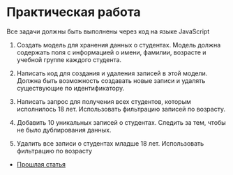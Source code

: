 # Практическая работа

Все задачи должны быть выполнены через код на языке JavaScript

1. Создать модель для хранения данных о студентах. Модель должна содержать поля с информацией о имени, фамилии, возрасте и учебной группе каждого студента.

2. Написать код для создания и удаления записей в этой модели. Должна быть возможность создавать новые записи и удалять существующие по идентификатору. 

3. Написать запрос для получения всех студентов, которым исполнилось 18 лет. Использовать фильтрацию записей по возрасту.

4. Добавить 10 уникальных записей о студентах. Следить за тем, чтобы не было дублирования данных.

5. Удалить все записи о студентах младше 18 лет. Использовать фильтрацию по возрасту


- [Прошлая статья](lesson_2_10.md)
